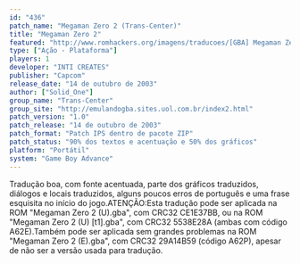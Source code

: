 ```yaml
---
id: "436"
patch_name: "Megaman Zero 2 (Trans-Center)"
title: "Megaman Zero 2"
featured: "http://www.romhackers.org/imagens/traducoes/[GBA] Megaman Zero 2 - Trans-Center e TransFac - 1.png"
type: ["Ação - Plataforma"]
players: 1
developer: "INTI CREATES"
publisher: "Capcom"
release_date: "14 de outubro de 2003"
author: ["Solid_One"]
group_name: "Trans-Center"
group_site: "http://emulandogba.sites.uol.com.br/index2.html"
patch_version: "1.0"
patch_release: "14 de outubro de 2003"
patch_format: "Patch IPS dentro de pacote ZIP"
patch_status: "90% dos textos e acentuação e 50% dos gráficos"
platform: "Portátil"
system: "Game Boy Advance"
---
```


Tradução boa, com fonte acentuada, parte dos gráficos traduzidos, diálogos e locais traduzidos, alguns poucos erros de português e uma frase esquisita no início do jogo.ATENÇÃO:Esta tradução pode ser aplicada na ROM "Megaman Zero 2 (U).gba", com CRC32 CE1E37BB, ou na ROM "Megaman Zero 2 (U) [t1].gba", com CRC32 5538E28A (ambas com código A62E).Também pode ser aplicada sem grandes problemas na ROM "Megaman Zero 2 (E).gba", com CRC32 29A14B59 (código A62P), apesar de não ser a versão usada para tradução.